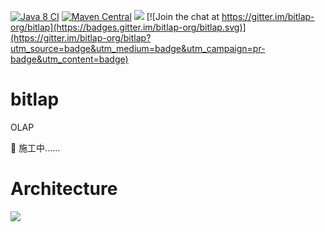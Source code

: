 
[![Java 8 CI](https://github.com/bitlap/bitlap/actions/workflows/java8.yml/badge.svg)](https://github.com/bitlap/bitlap/actions/workflows/java8.yml)
[![Maven Central](https://img.shields.io/maven-central/v/org.bitlap/bitlap)](https://search.maven.org/search?q=g:%22org.bitlap%22%20AND%20a:%22bitlap%22)
[![](https://jitpack.io/v/bitlap/bitlap.svg)](https://jitpack.io/#bitlap/bitlap) [![Join the chat at https://gitter.im/bitlap-org/bitlap](https://badges.gitter.im/bitlap-org/bitlap.svg)](https://gitter.im/bitlap-org/bitlap?utm_source=badge&utm_medium=badge&utm_campaign=pr-badge&utm_content=badge)

# bitlap
OLAP

🚧 施工中......

# Architecture

![](http://ice-img.flutterdart.cn/2021-08-01-165808.png)
